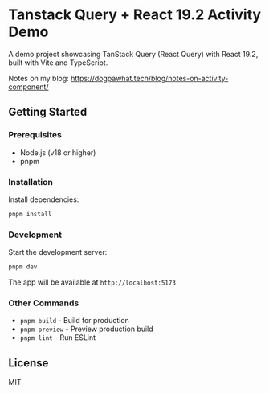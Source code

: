 # Tanstack Query + React 19.2 Activity Demo

A demo project showcasing TanStack Query (React Query) with React 19.2, built with Vite and TypeScript.

Notes on my blog: https://dogpawhat.tech/blog/notes-on-activity-component/

## Getting Started

### Prerequisites

- Node.js (v18 or higher)
- pnpm

### Installation

Install dependencies:

```bash
pnpm install
```

### Development

Start the development server:

```bash
pnpm dev
```

The app will be available at `http://localhost:5173`

### Other Commands

- `pnpm build` - Build for production
- `pnpm preview` - Preview production build
- `pnpm lint` - Run ESLint

## License

MIT
